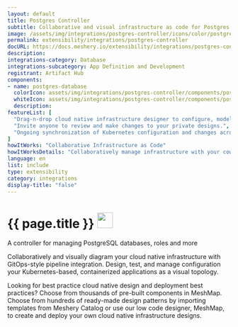 ```yaml
---
layout: default
title: Postgres Controller
subtitle: Collaborative and visual infrastructure as code for Postgres Controller
image: /assets/img/integrations/postgres-controller/icons/color/postgres-controller-color.svg
permalink: extensibility/integrations/postgres-controller
docURL: https://docs.meshery.io/extensibility/integrations/postgres-controller
description: 
integrations-category: Database
integrations-subcategory: App Definition and Development
registrant: Artifact Hub
components: 
- name: postgres-database
  colorIcon: assets/img/integrations/postgres-controller/components/postgres-database/icons/color/postgres-database-color.svg
  whiteIcon: assets/img/integrations/postgres-controller/components/postgres-database/icons/white/postgres-database-white.svg
  description: 
featureList: [
  "Drag-n-drop cloud native infrastructure designer to configure, model, and deploy your workloads.",
  "Invite anyone to review and make changes to your private designs.",
  "Ongoing synchronization of Kubernetes configuration and changes across any number of clusters."
]
howItWorks: "Collaborative Infrastructure as Code"
howItWorksDetails: "Collaboratively manage infrastructure with your coworkers synchronously sharing the same designs."
language: en
list: include
type: extensibility
category: integrations
display-title: "false"
---
```

<h1>{{ page.title }} <img src="{{ page.image }}" style="width: 35px; height: 35px;" /></h1>

<p>
A controller for managing PostgreSQL databases, roles and more
</p>
<p>
    Collaboratively and visually diagram your cloud native infrastructure with GitOps-style pipeline integration. Design, test, and manage configuration your Kubernetes-based, containerized applications as a visual topology.
</p>
<p>
    Looking for best practice cloud native design and deployment best practices? Choose from thousands of pre-built components in MeshMap. Choose from hundreds of ready-made design patterns by importing templates from Meshery Catalog or use our low code designer, MeshMap, to create and deploy your own cloud native infrastructure designs.
</p>
